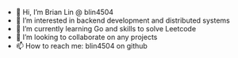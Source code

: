 - 👋 Hi, I’m Brian Lin @ blin4504
- 👀 I’m interested in backend development and distributed systems
- 🌱 I’m currently learning Go and skills to solve Leetcode
- 💞️ I’m looking to collaborate on any projects
- 📫 How to reach me: blin4504 on github

<!---
blin4504/blin4504 is a ✨ special ✨ repository because its `README.md` (this file) appears on your GitHub profile.
You can click the Preview link to take a look at your changes.
--->

